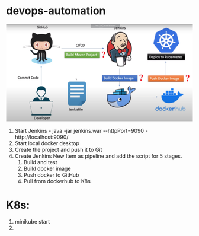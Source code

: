 # devops-automation

![img.png](img.png)

1) Start Jenkins - java -jar jenkins.war --httpPort=9090 - http://localhost:9090/
2) Start local docker desktop
3) Create the project and push it to Git
4) Create Jenkins New Item as pipeline and add the script for 5 stages.
      1) Build and test
      2) Build docker image
      3) Push docker to GitHub
      4) Pull from dockerhub to K8s

K8s:
====
1) minikube start
2) 
